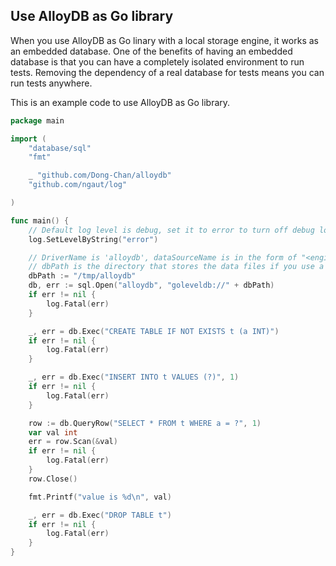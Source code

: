 ## Use AlloyDB as Go library

When you use AlloyDB as Go linary with a local storage engine, it works as an embedded database.
One of the benefits of having an embedded database is that you can have a completely isolated environment to run tests.
Removing the dependency of a real database for tests means you can run tests anywhere.

This is an example code to use AlloyDB as Go library.

```go
package main

import (
	"database/sql"
	"fmt"

	_ "github.com/Dong-Chan/alloydb"
	"github.com/ngaut/log"

)

func main() {
	// Default log level is debug, set it to error to turn off debug log.
	log.SetLevelByString("error")

	// DriverName is 'alloydb', dataSourceName is in the form of "<engine>://<dbPath>".
	// dbPath is the directory that stores the data files if you use a local storage engine.
	dbPath := "/tmp/alloydb"
	db, err := sql.Open("alloydb", "goleveldb://" + dbPath)
	if err != nil {
		log.Fatal(err)
	}

	_, err = db.Exec("CREATE TABLE IF NOT EXISTS t (a INT)")
	if err != nil {
		log.Fatal(err)
	}

	_, err = db.Exec("INSERT INTO t VALUES (?)", 1)
	if err != nil {
		log.Fatal(err)
	}

	row := db.QueryRow("SELECT * FROM t WHERE a = ?", 1)
	var val int
	err = row.Scan(&val)
	if err != nil {
		log.Fatal(err)
	}
	row.Close()

	fmt.Printf("value is %d\n", val)

	_, err = db.Exec("DROP TABLE t")
	if err != nil {
		log.Fatal(err)
	}
}

```
